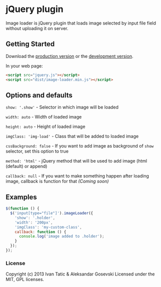# jQuery plugin

Image loader is jQuery plugin that loads image selected by input file field without uploading it on server.

## Getting Started
Download the [production version][min] or the [development version][max].

[min]: https://raw.githubusercontent.com/goschevski/image-loader/master/dist/image-loader.min.js
[max]: https://raw.githubusercontent.com/goschevski/image-loader/master/dist/image-loader.js

In your web page:

```html
<script src="jquery.js"></script>
<script src="dist/image-loader.min.js"></script>
```



## Options and defaults

```show: '.show'``` - Selector in which image will be loaded

```width: auto``` - Width of loaded image

```height: auto``` - Height of loaded image

```imgClass: 'img-load'``` - Class that will be added to loaded image

```cssBackground: false``` - If you want to add image as background of `show` selector, set this option to true

```method: 'html'``` - jQuery method that will be used to add image (html (default) or append)

```callback: null``` - If you want to make something happen after loading image, callback is function for that
_(Coming soon)_

## Examples

```js
$(function () {
  $('input[type="file"]').imageLoader({
    'show': '.holder',
    'width': '200px',
    'imgClass': 'my-custom-class',
    callback: function () {
      console.log('image added to .holder');
    }
  });
});
```
### License
Copyright (c) 2013 Ivan Tatic & Aleksandar Gosevski
Licensed under the MIT, GPL licenses.
